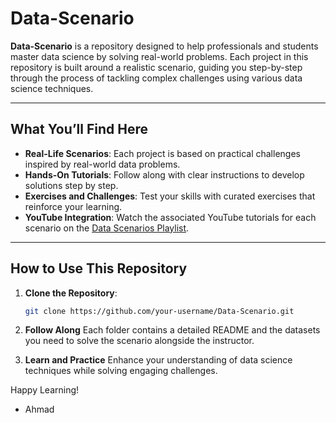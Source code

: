 # **Data-Scenario**

**Data-Scenario** is a repository designed to help professionals and students master data science by solving real-world problems. Each project in this repository is built around a realistic scenario, guiding you step-by-step through the process of tackling complex challenges using various data science techniques.

---

## **What You’ll Find Here**
- **Real-Life Scenarios**: Each project is based on practical challenges inspired by real-world data problems.
- **Hands-On Tutorials**: Follow along with clear instructions to develop solutions step by step.
- **Exercises and Challenges**: Test your skills with curated exercises that reinforce your learning.
- **YouTube Integration**: Watch the associated YouTube tutorials for each scenario on the [Data Scenarios Playlist](#).

---

## **How to Use This Repository**

1. **Clone the Repository**:
   ```bash
   git clone https://github.com/your-username/Data-Scenario.git
   ```
2. **Follow Along**
Each folder contains a detailed README and the datasets you need to solve the scenario alongside the instructor.

3. **Learn and Practice**
Enhance your understanding of data science techniques while solving engaging challenges.

Happy Learning!

- Ahmad
